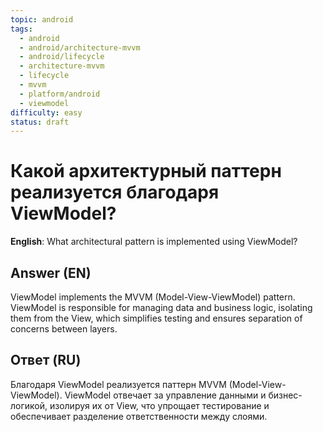 ```yaml
---
topic: android
tags:
  - android
  - android/architecture-mvvm
  - android/lifecycle
  - architecture-mvvm
  - lifecycle
  - mvvm
  - platform/android
  - viewmodel
difficulty: easy
status: draft
---
```


# Какой архитектурный паттерн реализуется благодаря ViewModel?

**English**: What architectural pattern is implemented using ViewModel?

## Answer (EN)
ViewModel implements the MVVM (Model-View-ViewModel) pattern. ViewModel is responsible for managing data and business logic, isolating them from the View, which simplifies testing and ensures separation of concerns between layers.

## Ответ (RU)
Благодаря ViewModel реализуется паттерн MVVM (Model-View-ViewModel). ViewModel отвечает за управление данными и бизнес-логикой, изолируя их от View, что упрощает тестирование и обеспечивает разделение ответственности между слоями.

